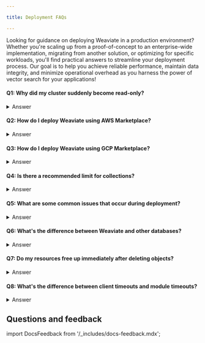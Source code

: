 ```yaml
---

title: Deployment FAQs

---
```


Looking for guidance on deploying Weaviate in a production environment? Whether you're scaling up from a proof-of-concept to an enterprise-wide implementation, migrating from another solution, or optimizing for specific workloads, you'll find practical answers to streamline your deployment process. Our goal is to help you achieve reliable performance, maintain data integrity, and minimize operational overhead as you harness the power of vector search for your applications!


#### Q1: Why did my cluster suddenly become read-only?

<details>

<summary> Answer </summary>

This almost always means you've run out of disk space. Weaviate protects itself by switching to read-only mode when disk usage exceeds a configured threshold. You'll need to increase the disk size available to Weaviate and then reset the read-only status.

</details>

#### Q2: How do I deploy Weaviate using AWS Marketplace?

<details>

<summary> Answer </summary>

This [page](../installation-guides/aws-installation.md) will walk you through all the necessary steps to deploy Weaviate using AWS marketplace. 

</details>

#### Q3: How do I deploy Weaviate using GCP Marketplace?

<details>

<summary> Answer </summary>

This [page](../installation-guides/gcp-installation.md) will walk you through all the necessary steps to deploy Weaviate using GCP marketplace. 

</details>

#### Q4: Is there a recommended limit for collections?

<details>

<summary> Answer </summary>

If you plan to create more than **20** collections, you may want to consider multi-tenancy instead for better scaling and performance. 

**Additional information:** [Scaling limits with collections](docs/weaviate/starter-guides/managing-collections/collections-scaling-limits.mdx)

</details>

#### Q5: What are some common issues that occur during deployment?

<details>

<summary> Answer </summary>

Common issues that occur during deployment include:

- The cluster becoming `read-only`.
- Query results being inconsistent.
- Nodes unable to maintain consensus. 
- Creating too many collections.

#### Further resources 

For further information, the [troubleshooting page](./troubleshooting.md) will help with some of the common issue encountered. 

</details>

#### Q6: What's the difference between Weaviate and other databases?

<details>

<summary> Answer </summary>

Weaviate has complex processes which means that ingestion and deletion require more steps than other types of databases. Data ingestion tends to take longer than a traditional database because of vectorization and deleting objects can be expensive due to the embedding costs. 
</details>

#### Q7: Do my resources free up immediately after deleting objects?

<details>

<summary> Answer </summary>

No, it does not happen instantaneously. When you delete objects a tombstone is created. The data removal and index cleanup occur as background processes. 

</details>

#### Q8: What's the difference between client timeouts and module timeouts?

<details>

<summary> Answer </summary>

- **Client timeout:** These are timeouts between the client and Weaviate server. 

- **Module timeout:** These are timeouts that occurs when Weaviate interacts with external modules like LLMs and vectorizers. 

</details>

## Questions and feedback

import DocsFeedback from '/_includes/docs-feedback.mdx';

<DocsFeedback/>